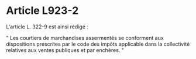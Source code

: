 # Article L923-2

L'article L. 322-9 est ainsi rédigé :

" Les courtiers de marchandises assermentés se conforment aux dispositions prescrites par le code des impôts applicable dans la collectivité relatives aux ventes publiques et par enchères. "
